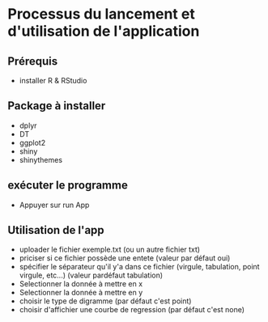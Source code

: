 # Processus du lancement et d'utilisation de l'application

## Prérequis
 - installer R & RStudio
 
## Package à installer
  - dplyr
  - DT
  - ggplot2
  - shiny
  - shinythemes
  
## exécuter le programme
  - Appuyer sur run App
  
## Utilisation de l'app
  - uploader le fichier exemple.txt (ou un autre fichier txt)
  - priciser si ce fichier possède une entete (valeur par défaut oui)
  - spécifier le séparateur qu'il y'a dans ce fichier (virgule, tabulation, point virgule, etc...) (valeur pardéfaut tabulation)
  - Selectionner la donnée à mettre en x
  - Selectionner la donnée à mettre en y
  - choisir le type de digramme (par défaut c'est point)
  - choisir d'affichier une courbe de regression (par défaut c'est none)
  